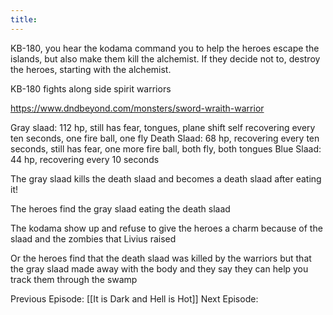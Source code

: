 ```yaml
---
title: 
---
```




KB-180, you hear the kodama command you to help the heroes escape the islands, but also make them kill the alchemist. If they decide not to, destroy the heroes, starting with the alchemist. 


KB-180 fights along side spirit warriors 

https://www.dndbeyond.com/monsters/sword-wraith-warrior




Gray slaad: 112 hp, still has fear, tongues, plane shift self recovering every ten seconds, one fire ball, one fly 
Death Slaad: 68 hp, recovering every ten seconds, still has fear, one more fire ball, both fly, both tongues 
Blue Slaad: 44 hp, recovering every 10 seconds 

The gray slaad kills the death slaad and becomes a death slaad after eating it! 

The heroes find the gray slaad eating the death slaad 

The kodama show up and refuse to give the heroes a charm because of the slaad and the zombies that Livius raised 

Or the heroes find that the death slaad was killed by the warriors but that the gray slaad made away with the body and they say they can help you track them through the swamp 



Previous Episode: [[It is Dark and Hell is Hot]]
Next Episode: 